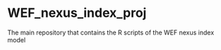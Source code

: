 # WEF_nexus_index_proj
The main repository that contains the R scripts of the WEF nexus index model
